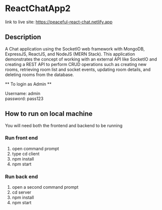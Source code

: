 # ReactChatApp2
link to live site: https://peaceful-react-chat.netlify.app

## Description
A Chat application using the SocketIO web framework with MongoDB, ExpressJS, ReactJS, and NodeJS (MERN Stack). This application demonstrates the concept of working with an external API like SocketIO and creating a REST API to perform CRUD operations such as creating new rooms, retrieving room list and socket events, updating room details, and deleting rooms from the database. 

** To login as Admin **

Username: admin   
password: pass123

## How to run on local machine
You will need both the frontend and backend to be running

### Run front end
1. open command prompt
2. type cd client
3. npm install
4. npm start
### Run back end 
1. open a second command prompt
2. cd server
3. npm install
4. npm start
